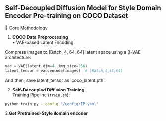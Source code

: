 ## Self-Decoupled Diffusion Model for Style Domain Encoder Pre-training on COCO Dataset  

🧠 Core Methodology  
1. **COCO Data Preprocessing**  
• VAE-based Latent Encoding:  

  Compress images to [Batch, 4, 64, 64] latent space using a β-VAE architecture:  
  ```python 
  vae = VAE(latent_dim=4, img_size=256)
  latent_tensor = vae.encode(images)  # [Batch,4,64,64]
  ```
  And then, save latent_tensor as 'coco_latent.pth'.

2. **Self-Decoupled Diffusion Training**  
Training Pipeline (`train.sh`):  
```bash
python train.py --config "/config/IP.yaml" 
```
3.**Get Pretrained-Style domain encoder**


